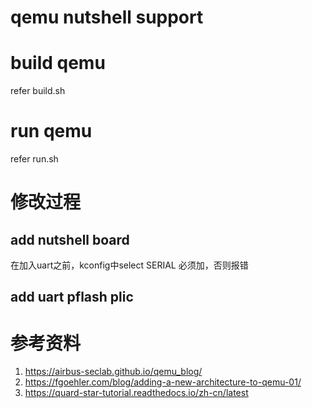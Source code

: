 # qemu nutshell support

# build qemu

refer build.sh

# run qemu 

refer run.sh

# 修改过程

## add nutshell board
在加入uart之前，kconfig中select SERIAL 必须加，否则报错

## add uart pflash plic



# 参考资料
1. https://airbus-seclab.github.io/qemu_blog/
1. https://fgoehler.com/blog/adding-a-new-architecture-to-qemu-01/
2. https://quard-star-tutorial.readthedocs.io/zh-cn/latest
